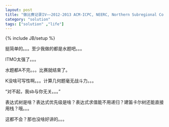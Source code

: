 ```yaml
---
layout: post
title: "做比赛记录IV——2012-2013 ACM-ICPC, NEERC, Northern Subregional Contest"
category: "solution"
tags: ["solution" ,"life"]
---
```

{% include JB/setup %}

挺简单的。。。至少我做的都是水题吧。。。

ITMO太强了。。。

水题都A不完。。。比赛就结束了。

K没啥可写性啊。。。计算几何题毫无战斗力。。。

“对不起，我sb与你无关。。。”

表达式树是啥？表达式优先级是啥？表达式求值能不用递归？建笛卡尔树还能直接用栈？哦。。。

这都不会？那也没啥好讲的。。。
